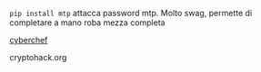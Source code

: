 `pip install mtp` attacca password mtp. Molto swag, permette di completare a mano roba mezza completa


[cyberchef](https://gchq.github.io/CyberChef/)

cryptohack.org